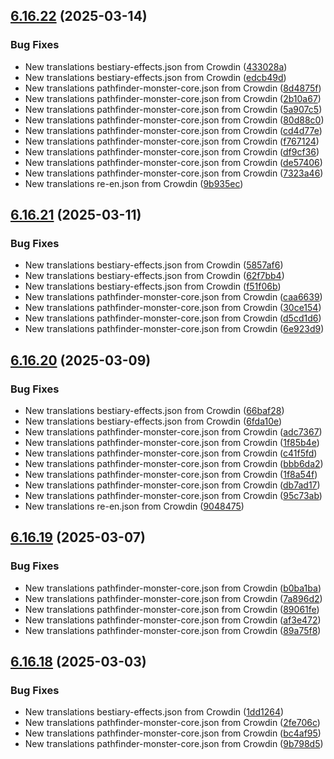 ## [6.16.22](https://github.com/allnnde/pf2e-esp-translation/compare/v6.16.21...v6.16.22) (2025-03-14)


### Bug Fixes

* New translations bestiary-effects.json from Crowdin ([433028a](https://github.com/allnnde/pf2e-esp-translation/commit/433028a0e538415eec5dd8382f927da7d1a0a81d))
* New translations bestiary-effects.json from Crowdin ([edcb49d](https://github.com/allnnde/pf2e-esp-translation/commit/edcb49dd84c579f1529a4b5856dc7858cd6b9951))
* New translations pathfinder-monster-core.json from Crowdin ([8d4875f](https://github.com/allnnde/pf2e-esp-translation/commit/8d4875fd9a1416d7922ef1f7e9435ff5cd3627df))
* New translations pathfinder-monster-core.json from Crowdin ([2b10a67](https://github.com/allnnde/pf2e-esp-translation/commit/2b10a671ccacea84db24b86e8e39fd882fab5e21))
* New translations pathfinder-monster-core.json from Crowdin ([5a907c5](https://github.com/allnnde/pf2e-esp-translation/commit/5a907c555c6ed97193f6f74c17c4e7384127453f))
* New translations pathfinder-monster-core.json from Crowdin ([80d88c0](https://github.com/allnnde/pf2e-esp-translation/commit/80d88c041bcaee6e103c0d80169bf1630291f310))
* New translations pathfinder-monster-core.json from Crowdin ([cd4d77e](https://github.com/allnnde/pf2e-esp-translation/commit/cd4d77ebcf23c83b29184206be96ee7f301e57d4))
* New translations pathfinder-monster-core.json from Crowdin ([f767124](https://github.com/allnnde/pf2e-esp-translation/commit/f7671242108a18040cf4edcc356b51b5b0392be5))
* New translations pathfinder-monster-core.json from Crowdin ([df9cf36](https://github.com/allnnde/pf2e-esp-translation/commit/df9cf368767ebd77b5b12eb9d5ae391dad8f8519))
* New translations pathfinder-monster-core.json from Crowdin ([de57406](https://github.com/allnnde/pf2e-esp-translation/commit/de574063cf4f5fc86f81f90323a7662f3a79594e))
* New translations pathfinder-monster-core.json from Crowdin ([7323a46](https://github.com/allnnde/pf2e-esp-translation/commit/7323a462a117d7cfc065aaae63233fe53fc5e67e))
* New translations re-en.json from Crowdin ([9b935ec](https://github.com/allnnde/pf2e-esp-translation/commit/9b935ec671d9156bb034bc44e3ed8caea70e45b0))



## [6.16.21](https://github.com/allnnde/pf2e-esp-translation/compare/v6.16.20...v6.16.21) (2025-03-11)


### Bug Fixes

* New translations bestiary-effects.json from Crowdin ([5857af6](https://github.com/allnnde/pf2e-esp-translation/commit/5857af6d399ff6c258d1ef1acb5c515eebd5dae2))
* New translations bestiary-effects.json from Crowdin ([62f7bb4](https://github.com/allnnde/pf2e-esp-translation/commit/62f7bb4702703c7ed460cb11cb33b89512c91de1))
* New translations bestiary-effects.json from Crowdin ([f51f06b](https://github.com/allnnde/pf2e-esp-translation/commit/f51f06be735a7ec86ee494c296e816bfca62de64))
* New translations pathfinder-monster-core.json from Crowdin ([caa6639](https://github.com/allnnde/pf2e-esp-translation/commit/caa6639932c052d8a9018ff514cb253410f67094))
* New translations pathfinder-monster-core.json from Crowdin ([30ce154](https://github.com/allnnde/pf2e-esp-translation/commit/30ce154f3081dec82c840ee780a1dfccbbe3d771))
* New translations pathfinder-monster-core.json from Crowdin ([d5cd1d6](https://github.com/allnnde/pf2e-esp-translation/commit/d5cd1d6169d13a55b82951e01e48af7ebec727a8))
* New translations pathfinder-monster-core.json from Crowdin ([6e923d9](https://github.com/allnnde/pf2e-esp-translation/commit/6e923d9246e74ffd3db01a9fe06aaab702956267))



## [6.16.20](https://github.com/allnnde/pf2e-esp-translation/compare/v6.16.19...v6.16.20) (2025-03-09)


### Bug Fixes

* New translations bestiary-effects.json from Crowdin ([66baf28](https://github.com/allnnde/pf2e-esp-translation/commit/66baf284508bc1c25b5934184a13f75a07d97a6c))
* New translations bestiary-effects.json from Crowdin ([6fda10e](https://github.com/allnnde/pf2e-esp-translation/commit/6fda10eaf73e553cf14473847b64fce5e7c7c500))
* New translations pathfinder-monster-core.json from Crowdin ([adc7367](https://github.com/allnnde/pf2e-esp-translation/commit/adc7367912d9844e16c02e9e62ee130ee03f940e))
* New translations pathfinder-monster-core.json from Crowdin ([1f85b4e](https://github.com/allnnde/pf2e-esp-translation/commit/1f85b4e7d0990feceec4f8e24d2b063dada4c01b))
* New translations pathfinder-monster-core.json from Crowdin ([c41f5fd](https://github.com/allnnde/pf2e-esp-translation/commit/c41f5fdc6e4d077297647657be1b1232874535ca))
* New translations pathfinder-monster-core.json from Crowdin ([bbb6da2](https://github.com/allnnde/pf2e-esp-translation/commit/bbb6da27942320501c63ea5fb91f24b30899f1b5))
* New translations pathfinder-monster-core.json from Crowdin ([1f8a54f](https://github.com/allnnde/pf2e-esp-translation/commit/1f8a54f1309cc7da95d2e2997c9d2a94b6d66c89))
* New translations pathfinder-monster-core.json from Crowdin ([db7ad17](https://github.com/allnnde/pf2e-esp-translation/commit/db7ad1722f5482f029b2b5f484baf1e5a64dfe69))
* New translations pathfinder-monster-core.json from Crowdin ([95c73ab](https://github.com/allnnde/pf2e-esp-translation/commit/95c73ab3751d40f95ea61e6aac29d415426f42ce))
* New translations re-en.json from Crowdin ([9048475](https://github.com/allnnde/pf2e-esp-translation/commit/9048475e5d1eda31d19e7aad575b4cc9da1b2018))



## [6.16.19](https://github.com/allnnde/pf2e-esp-translation/compare/v6.16.18...v6.16.19) (2025-03-07)


### Bug Fixes

* New translations pathfinder-monster-core.json from Crowdin ([b0ba1ba](https://github.com/allnnde/pf2e-esp-translation/commit/b0ba1baafc850942efb708bb6364ee8ad0f9d3a9))
* New translations pathfinder-monster-core.json from Crowdin ([7a896d2](https://github.com/allnnde/pf2e-esp-translation/commit/7a896d28f419e504c9122e4d5e8cf950756a7310))
* New translations pathfinder-monster-core.json from Crowdin ([89061fe](https://github.com/allnnde/pf2e-esp-translation/commit/89061fecbca34e6520d0eb0c3c572b3ff48a4be3))
* New translations pathfinder-monster-core.json from Crowdin ([af3e472](https://github.com/allnnde/pf2e-esp-translation/commit/af3e47223e1930f30f7ca4579d9c932cbfd867a5))
* New translations pathfinder-monster-core.json from Crowdin ([89a75f8](https://github.com/allnnde/pf2e-esp-translation/commit/89a75f8ce84a82d02bd796100b4edaa3188fb47a))



## [6.16.18](https://github.com/allnnde/pf2e-esp-translation/compare/v6.16.17...v6.16.18) (2025-03-03)


### Bug Fixes

* New translations bestiary-effects.json from Crowdin ([1dd1264](https://github.com/allnnde/pf2e-esp-translation/commit/1dd1264dc5be49b216ff7f0fd74f6c440e785c0b))
* New translations pathfinder-monster-core.json from Crowdin ([2fe706c](https://github.com/allnnde/pf2e-esp-translation/commit/2fe706c3337cc6fe06434bcd66f240a636889a64))
* New translations pathfinder-monster-core.json from Crowdin ([bc4af95](https://github.com/allnnde/pf2e-esp-translation/commit/bc4af9521f4ddc1cdb52e4f0c2a52064b89aa218))
* New translations pathfinder-monster-core.json from Crowdin ([9b798d5](https://github.com/allnnde/pf2e-esp-translation/commit/9b798d5846b339778f7f42278330629df3973998))



